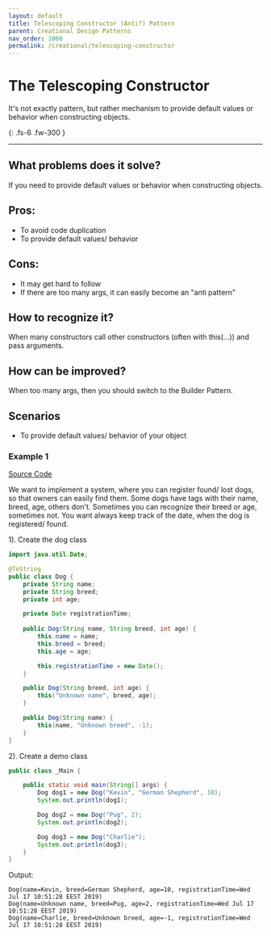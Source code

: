 ```yaml
---
layout: default
title: Telescoping Constructor (Anti?) Pattern
parent: Creational Design Patterns
nav_order: 1060
permalink: /creational/telescoping-constructor
---
```


# The Telescoping Constructor

It's not exactly pattern, but rather mechanism to provide default values or behavior when constructing objects. 

{: .fs-6 .fw-300 }

---

## What problems does it solve? 
If you need to provide default values or behavior when constructing objects. 

## Pros:
- To avoid code duplication
- To provide default values/ behavior

## Cons:
- It may get hard to follow
- If there are too many args, it can easily become an "anti pattern"

## How to recognize it?
When many constructors call other constructors (often with this(...)) and pass arguments.

## How can be improved?
When too many args, then you should switch to the Builder Pattern.

## Scenarios

* To provide default values/ behavior of your object

### Example 1

[Source Code](https://github.com/Iretha/ebook-design-patterns/tree/master/src/com/smdev/creational/telescoping_constructor)

We want to implement a system, where you can register found/ lost dogs, so that owners can easily find them.
Some dogs have tags with their name, breed, age, others don't. Sometimes you can recognize their breed or age, 
sometimes not. You want always keep track of the date, when the dog is registered/ found.

1). Create the dog class
```java
import java.util.Date;

@ToString
public class Dog {
    private String name;
    private String breed;
    private int age;

    private Date registrationTime;
    
    public Dog(String name, String breed, int age) {
        this.name = name;
        this.breed = breed;
        this.age = age;

        this.registrationTime = new Date();
    }

    public Dog(String breed, int age) {
        this("Unknown name", breed, age);
    }

    public Dog(String name) {
        this(name, "Unknown breed", -1);
    }
}
```
2). Create a demo class
```java
public class _Main {

    public static void main(String[] args) {
        Dog dog1 = new Dog("Kevin", "German Shepherd", 10);
        System.out.println(dog1);

        Dog dog2 = new Dog("Pug", 2);
        System.out.println(dog2);

        Dog dog3 = new Dog("Charlie");
        System.out.println(dog3);
    }
}
```
Output:
```
Dog(name=Kevin, breed=German Shepherd, age=10, registrationTime=Wed Jul 17 10:51:28 EEST 2019)
Dog(name=Unknown name, breed=Pug, age=2, registrationTime=Wed Jul 17 10:51:28 EEST 2019)
Dog(name=Charlie, breed=Unknown breed, age=-1, registrationTime=Wed Jul 17 10:51:28 EEST 2019)
```